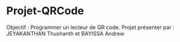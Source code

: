 # Projet-QRCode
Objectif : Programmer un lecteur de QR code.
Projet présenter par : JEYAKANTHAN Thushanth et BAYISSA Andrew

